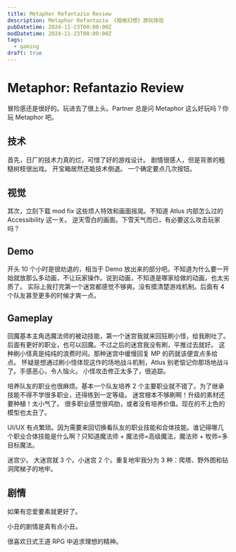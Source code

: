 ```yaml
---
title: Metaphor Refantazio Review
description: Metaphor Refantazio 《暗喻幻想》游玩体验
pubDatetime: 2024-11-23T00:00:00Z
modDatetime: 2024-11-23T00:00:00Z
tags:
  - gaming
draft: true
---
```


# Metaphor: Refantazio Review

冒险感还是很好的。玩进去了很上头。Partner 总是问 Metaphor 这么好玩吗？你玩 Metaphor 吧。

## 技术

首先，日厂的技术力真的烂，可惜了好的游戏设计。
剧情很感人，但是背景的粗糙树枝很出戏。
开宝箱居然还能技术倒退。
一个确定要点几次按钮。

## 视觉

其次，立刻下载 mod fix 这些烦人特效和画面摇晃。不知道 Atlus 内部怎么过的 Accessibility 这一关。
逆天雪白的画面。下雪天气而已，有必要这么攻击玩家吗？

## Demo

开头 10 个小时是很劝退的，相当于 Demo 放出来的部分吧。不知道为什么要一开始就放那么多动画，不让玩家操作。说到动画，不知道是哪家给做的动画，也太劣质了。
实际上我打完第一个迷宫都感觉不够爽。没有摸清楚游戏机制。后面有 4 个队友甚至更多的时候才爽一点。

## Gameplay

回魔基本主角选魔法师的被动技能，第一个迷宫我就来回狂刷小怪，给我刷吐了。
后面有更好的职业，也可以回魔。不过之后的迷宫我没有刷，平推过去就好。
这种刷小怪真是纯纯的浪费时间。那种迷宫中缓慢回复 MP 的药就该便宜点多给点。
怀疑是想通过刷小怪体现这作的场地战斗机制，Atlus 别老惦记你那场地战斗了。手感恶心，令人恼火。
小怪攻击修正太多了，很追踪。

培养队友的职业也很麻烦。基本一个队友培养 2 个主要职业就不错了。为了继承技能不得不学很多职业，还得练到一定等级。
迷宫根本不够刷啊！升级的素材还要种植！太小气了。
很多职业感觉很鸡肋，或者没有培养价值。现在的不上色的模型也太丑了。

UI/UX 有点繁琐。因为需要来回切换看队友的职业技能和合体技能。谁记得哪几个职业合体技能是什么啊？只知道魔法师 + 魔法师=高级魔法，魔法师 + 牧师=多目标魔法。

迷宫少。
大迷宫就 3 个。小迷宫 2 个。重复地牢我分为 3 种：爬塔、野外图和钻洞爬梯子的地牢。

## 剧情

如果有恋爱要素就更好了。

小丑的剧情是真有点小丑。

很喜欢日式王道 RPG 中追求理想的精神。
